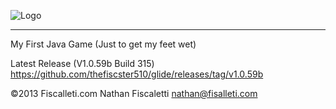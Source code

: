 ![Logo](https://f.cloud.github.com/assets/1699763/1802988/48b67814-6c0f-11e3-81ee-00158ca9da2d.png)
* * *
My First Java Game (Just to get my feet wet)

Latest Release (V1.0.59b Build 315) https://github.com/thefiscster510/glide/releases/tag/v1.0.59b

©2013 Fiscalleti.com
Nathan Fiscaletti
nathan@fisalleti.com
